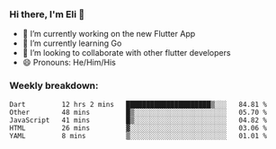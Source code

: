 ### Hi there, I'm Eli 👋
- 🔭 I’m currently working on the new Flutter App
- 🌱 I’m currently learning Go
- 🦄 I’m looking to collaborate with other flutter developers
- 😄 Pronouns: He/Him/His

### Weekly breakdown:
<!--START_SECTION:waka-->
```text
Dart         12 hrs 2 mins   █████████████████████▒░░░   84.81 % 
Other        48 mins         █▒░░░░░░░░░░░░░░░░░░░░░░░   05.70 % 
JavaScript   41 mins         █▒░░░░░░░░░░░░░░░░░░░░░░░   04.82 % 
HTML         26 mins         ▓░░░░░░░░░░░░░░░░░░░░░░░░   03.06 % 
YAML         8 mins          ▒░░░░░░░░░░░░░░░░░░░░░░░░   01.01 % 
```
<!--END_SECTION:waka-->
